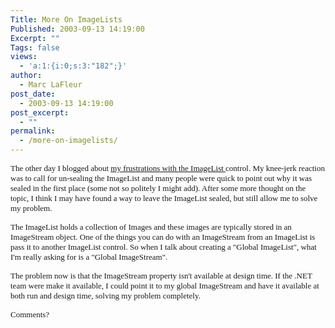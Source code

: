 ```yaml
---
Title: More On ImageLists
Published: 2003-09-13 14:19:00
Excerpt: ""
Tags: false
views:
  - 'a:1:{i:0;s:3:"182";}'
author:
  - Marc LaFleur
post_date:
  - 2003-09-13 14:19:00
post_excerpt:
  - ""
permalink:
  - /more-on-imagelists/
---
```

<p><font face=Verdana size=2>The other day I blogged about </font><a href="http://weblogs.asp.net/mlafleur/posts/27017.aspx"><font face=Verdana size=2>my frustrations with the ImageList </font></a><font face=Verdana size=2>control. My knee-jerk reaction was to call for un-sealing the ImageList and many people were quick to point out why it was sealed in the first place (some not so politely I might add). After some more thought on the topic, I think I may have found a way to leave the ImageList sealed, but still allow me to solve my problem.</font></p>
<p><font face=Verdana size=2>The ImageList holds a collection of Images and these images are typically stored in an ImageStream object. One of the things you can do with an ImageStream from an ImageList is pass it to another ImageList control. So when I talk about creating a "Global ImageList", what I'm really asking for is a "Global ImageStream".</font></p>
<p><font face=Verdana size=2>The problem now is that the ImageStream property isn't available at design time. If the .NET team were make it available, I could point it to my global ImageStream and have it available at both run and design time, solving my problem completely.</font></p>
<p><font face=Verdana size=2>Comments? </font></p>
<p><font face=Verdana size=2></font>&nbsp;</p>
<p>&nbsp;</p>